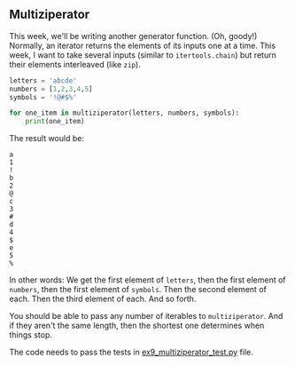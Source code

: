 ## Multiziperator

This week, we'll be writing another generator function. (Oh, goody!) Normally, an iterator returns the elements of its inputs one at a time. This week, I want to take several inputs (similar to `itertools.chain`) but return their elements interleaved (like `zip`).

```python
letters = 'abcde'
numbers = [1,2,3,4,5]
symbols = '!@#$%'

for one_item in multiziperator(letters, numbers, symbols):
    print(one_item)
```

The result would be:

```
a
1
!
b
2
@
c
3
#
d
4
$
e
5
%
```

In other words: We get the first element of `letters`, then the first element of `numbers`, then the first element of `symbols`. Then the second element of each. Then the third element of each. And so forth.

You should be able to pass any number of iterables to `multiziperator`. And if they aren't the same length, then the shortest one determines when things stop.

The code needs to pass the tests in [ex9_multiziperator_test.py](ex9_multiziperator_test.py) file.
